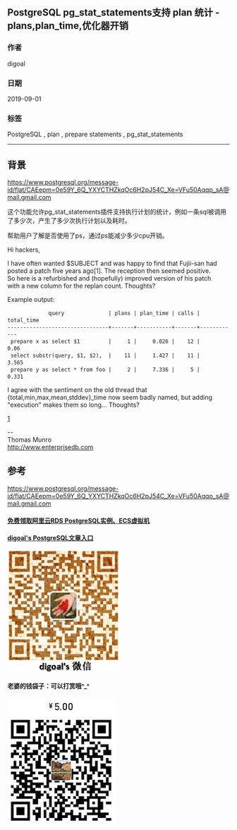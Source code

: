 ## PostgreSQL pg_stat_statements支持 plan 统计 - plans,plan_time,优化器开销  
                                                
### 作者                                                
digoal                                                
                                                
### 日期                                                
2019-09-01                                              
                                                
### 标签                                                
PostgreSQL , plan , prepare statements , pg_stat_statements       
                                                
----                                                
                                                
## 背景     
https://www.postgresql.org/message-id/flat/CAEepm=0e59Y_6Q_YXYCTHZkqOc6H2pJ54C_Xe=VFu50Aqqp_sA@mail.gmail.com   
    
这个功能允许pg_stat_statements插件支持执行计划的统计，例如一条sql被调用了多少次，产生了多少次执行计划以及耗时。  
  
帮助用户了解是否使用了ps，通过ps能减少多少cpu开销。  
  
Hi hackers,  
  
I have often wanted $SUBJECT and was happy to find that Fujii-san had  
posted a patch five years ago[1].  The reception then seemed positive.  
So here is a refurbished and (hopefully) improved version of his patch  
with a new column for the replan count.  Thoughts?  
  
Example output:  
  
```  
             query              | plans | plan_time | calls | total_time  
--------------------------------+-------+-----------+-------+------------  
 prepare x as select $1         |     1 |     0.026 |    12 |       0.06  
 select substr(query, $1, $2),  |    11 |     1.427 |    11 |      3.565  
 prepare y as select * from foo |     2 |     7.336 |     5 |      0.331  
```  
  
I agree with the sentiment on the old thread that  
{total,min,max,mean,stddev}_time now seem badly named, but adding  
"execution" makes them so long...  Thoughts?  
  
[1](https://www.postgresql.org/message-id/CAHGQGwFx_%3DDO-Gu-MfPW3VQ4qC7TfVdH2zHmvZfrGv6fQ3D-Tw%40mail.gmail.com)  
  
--   
Thomas Munro  
http://www.enterprisedb.com  
    
## 参考    
https://www.postgresql.org/message-id/flat/CAEepm=0e59Y_6Q_YXYCTHZkqOc6H2pJ54C_Xe=VFu50Aqqp_sA@mail.gmail.com   
      
  
  
  
  
  
  
  
  
  
#### [免费领取阿里云RDS PostgreSQL实例、ECS虚拟机](https://free.aliyun.com/ "57258f76c37864c6e6d23383d05714ea")
  
  
#### [digoal's PostgreSQL文章入口](https://github.com/digoal/blog/blob/master/README.md "22709685feb7cab07d30f30387f0a9ae")
  
  
![digoal's weixin](../pic/digoal_weixin.jpg "f7ad92eeba24523fd47a6e1a0e691b59")
  
  
#### 老婆的钱袋子：可以打赏哦^_^  
![wife's weixin ds](../pic/wife_weixin_ds.jpg "acd5cce1a143ef1d6931b1956457bc9f")
  

